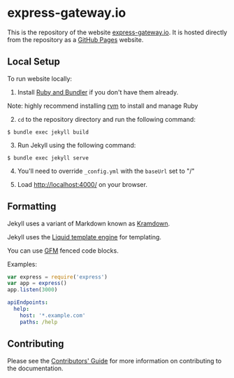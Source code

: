 # express-gateway.io

This is the repository of the website [express-gateway.io](http://express-gateway.io). It is hosted directly from the repository as a [GitHub Pages](https://pages.github.com/) website.

## Local Setup

To run website locally:

1. Install [Ruby and Bundler](https://help.github.com/articles/setting-up-your-pages-site-locally-with-jekyll/) if you don't have them already.

Note: highly recommend installing [rvm](https://rvm.io/rvm/install) to install and manage Ruby 

2. `cd` to the repository directory and run the following command:

```
$ bundle exec jekyll build
```

3. Run Jekyll using the following command:

```
$ bundle exec jekyll serve
```

4. You'll need to override `_config.yml` with the `baseUrl` set to "/"

5. Load [http://localhost:4000/](http://localhost:4000/) on your browser.

## Formatting

Jekyll uses a variant of Markdown known as [Kramdown](http://kramdown.gettalong.org/quickref.html).

Jekyll uses the [Liquid template engine](http://liquidmarkup.org/) for templating.

You can use [GFM](http://kramdown.gettalong.org/parser/gfm.html) fenced code blocks.

Examples:

```js
var express = require('express')
var app = express()
app.listen(3000)
```

```yaml
apiEndpoints:
  help:
    host: '*.example.com'            
    paths: /help
```

## Contributing

Please see the [Contributors' Guide](CONTRIBUTING.md) for more information on contributing to the documentation.